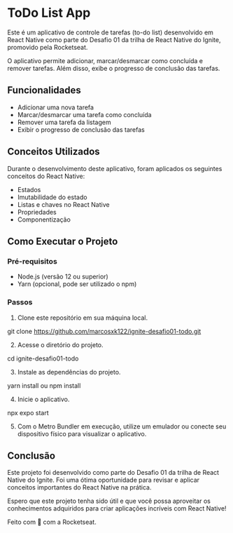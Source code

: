 # ToDo List App

Este é um aplicativo de controle de tarefas (to-do list) desenvolvido em React Native como parte do Desafio 01 da trilha de React Native do Ignite, promovido pela Rocketseat.

O aplicativo permite adicionar, marcar/desmarcar como concluída e remover tarefas. Além disso, exibe o progresso de conclusão das tarefas.

## Funcionalidades

- Adicionar uma nova tarefa
- Marcar/desmarcar uma tarefa como concluída
- Remover uma tarefa da listagem
- Exibir o progresso de conclusão das tarefas

## Conceitos Utilizados

Durante o desenvolvimento deste aplicativo, foram aplicados os seguintes conceitos do React Native:

- Estados
- Imutabilidade do estado
- Listas e chaves no React Native
- Propriedades
- Componentização

## Como Executar o Projeto

### Pré-requisitos

- Node.js (versão 12 ou superior)
- Yarn (opcional, pode ser utilizado o npm)

### Passos

1. Clone este repositório em sua máquina local.

git clone https://github.com/marcosxk122/ignite-desafio01-todo.git

2. Acesse o diretório do projeto.

cd ignite-desafio01-todo

3. Instale as dependências do projeto.

yarn install ou npm install


4. Inicie o aplicativo.

npx expo start


5. Com o Metro Bundler em execução, utilize um emulador ou conecte seu dispositivo físico para visualizar o aplicativo.


## Conclusão

Este projeto foi desenvolvido como parte do Desafio 01 da trilha de React Native do Ignite. Foi uma ótima oportunidade para revisar e aplicar conceitos importantes do React Native na prática.

Espero que este projeto tenha sido útil e que você possa aproveitar os conhecimentos adquiridos para criar aplicações incríveis com React Native!

Feito com 💜 com a Rocketseat.
